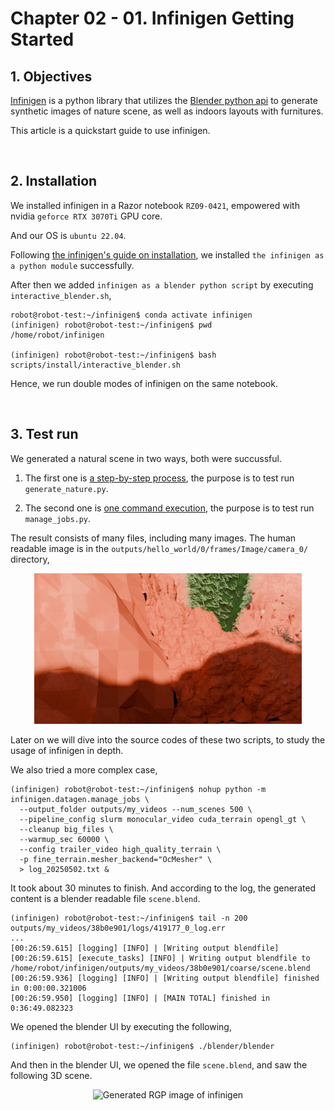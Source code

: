 # Chapter 02 - 01. Infinigen Getting Started

## 1. Objectives

[Infinigen](https://github.com/princeton-vl/infinigen) is a python library
that utilizes the [Blender python api](https://docs.blender.org/api/current/info_quickstart.html)
to generate synthetic images of nature scene, as well as indoors layouts with furnitures. 

This article is a quickstart guide to use infinigen. 

&nbsp;
## 2. Installation

We installed infinigen in a Razor notebook `RZ09-0421`, empowered with nvidia `geforce RTX 3070Ti` GPU core. 

And our OS is `ubuntu 22.04`. 

Following [the infinigen's guide on installation](https://github.com/princeton-vl/infinigen/blob/main/docs/Installation.md#installing-infinigen-as-a-python-module), 
we installed `the infinigen as a python module` successfully. 

After then we added `infinigen as a blender python script` by executing `interactive_blender.sh`,

~~~
robot@robot-test:~/infinigen$ conda activate infinigen
(infinigen) robot@robot-test:~/infinigen$ pwd
/home/robot/infinigen

(infinigen) robot@robot-test:~/infinigen$ bash scripts/install/interactive_blender.sh
~~~

Hence, we run double modes of infinigen on the same notebook. 

&nbsp;
## 3. Test run

We generated a natural scene in two ways, both were succussful. 

1. The first one is [a step-by-step process](https://github.com/princeton-vl/infinigen/blob/main/docs/HelloWorld.md#generate-a-scene-step-by-step),
   the purpose is to test run `generate_nature.py`.

2. The second one is [one command execution](https://github.com/princeton-vl/infinigen/blob/main/docs/HelloWorld.md#generate-scenes-in-one-command),
   the purpose is to test run `manage_jobs.py`.

The result consists of many files, including many images. The human readable image is in the `outputs/hello_world/0/frames/Image/camera_0/` directory, 

   <p align="center">
     <img alt="Generated RGP image of infinigen" src="./assets/0201_helloworld_desert_20250502.png" width="85%">
   </p>

Later on we will dive into the source codes of these two scripts, to study the usage of infinigen in depth. 

We also tried a more complex case, 

~~~
(infinigen) robot@robot-test:~/infinigen$ nohup python -m infinigen.datagen.manage_jobs \
  --output_folder outputs/my_videos --num_scenes 500 \
  --pipeline_config slurm monocular_video cuda_terrain opengl_gt \
  --cleanup big_files \
  --warmup_sec 60000 \
  --config trailer_video high_quality_terrain \
  -p fine_terrain.mesher_backend="OcMesher" \
  > log_20250502.txt &
~~~

It took about 30 minutes to finish. And according to the log, 
the generated content is a blender readable file `scene.blend`. 

~~~
(infinigen) robot@robot-test:~/infinigen$ tail -n 200 outputs/my_videos/38b0e901/logs/419177_0_log.err
...
[00:26:59.615] [logging] [INFO] | [Writing output blendfile]
[00:26:59.615] [execute_tasks] [INFO] | Writing output blendfile to /home/robot/infinigen/outputs/my_videos/38b0e901/coarse/scene.blend
[00:26:59.936] [logging] [INFO] | [Writing output blendfile] finished in 0:00:00.321006
[00:26:59.950] [logging] [INFO] | [MAIN TOTAL] finished in 0:36:49.082323
~~~

We opened the blender UI by executing the following, 

~~~
(infinigen) robot@robot-test:~/infinigen$ ./blender/blender
~~~

And then in the blender UI, we opened the file `scene.blend`, and saw the following 3D scene. 

   <p align="center">
     <img alt="Generated RGP image of infinigen" src="./assets/0201_blender_scene_20250502.png" width="85%">
   </p>

